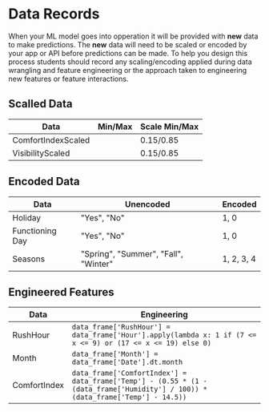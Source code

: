 # Data Records

When your ML model goes into opperation it will be provided with **new** data to make predictions. The **new** data will need to be scaled or encoded by your app or API before predictions can be made. To help you design this process students should record any scaling/encoding applied during data wrangling and feature engineering or the approach taken to engineering new features or feature interactions.

## Scalled Data

| Data               | Min/Max | Scale Min/Max |
| ------------------ | ------- | ------------- |
| ComfortIndexScaled |         | 0.15/0.85     |
| VisibilityScaled   |         | 0.15/0.85     |

## Encoded Data

| Data            | Unencoded                            | Encoded    |
| --------------- | ------------------------------------ | ---------- |
| Holiday         | "Yes", "No"                          | 1, 0       |
| Functioning Day | "Yes", "No"                          | 1, 0       |
| Seasons         | "Spring", "Summer", "Fall", "Winter" | 1, 2, 3, 4 |

## Engineered Features

| Data         | Engineering                                                                                                                     |
| ------------ | ------------------------------------------------------------------------------------------------------------------------------- |
| RushHour     | `data_frame['RushHour'] = data_frame['Hour'].apply(lambda x: 1 if (7 <= x <= 9) or (17 <= x <= 19) else 0)`                     |
| Month        | `data_frame['Month'] = data_frame['Date'].dt.month`                                                                             |
| ComfortIndex | `data_frame['ComfortIndex'] = data_frame['Temp'] - (0.55 * (1 - (data_frame['Humidity'] / 100)) * (data_frame['Temp'] - 14.5))` |

